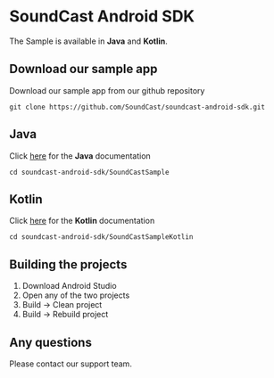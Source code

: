 # SoundCast Android SDK

The Sample is available in **Java** and **Kotlin**.

## Download our sample app
Download our sample app from our github repository
```
git clone https://github.com/SoundCast/soundcast-android-sdk.git
```
## Java
Click [here](https://github.com/soundcast/soundcast-android-sdk/tree/master/SoundCastSample) for the **Java** documentation
```
cd soundcast-android-sdk/SoundCastSample
```

## Kotlin
Click [here](https://github.com/soundcast/soundcast-android-sdk/tree/master/SoundCastSampleKotlin) for the **Kotlin** documentation
```
cd soundcast-android-sdk/SoundCastSampleKotlin
```

## Building the projects 

1. Download Android Studio
2. Open any of the two projects
3. Build -> Clean project
4. Build -> Rebuild project

## Any questions

Please contact our support team.

